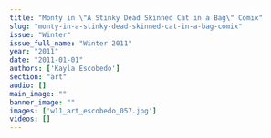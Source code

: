 ```yaml
---
title: "Monty in \"A Stinky Dead Skinned Cat in a Bag\" Comix"
slug: "monty-in-a-stinky-dead-skinned-cat-in-a-bag-comix"
issue: "Winter"
issue_full_name: "Winter 2011"
year: "2011"
date: "2011-01-01"
authors: ['Kayla Escobedo']
section: "art"
audio: []
main_image: ""
banner_image: ""
images: ['w11_art_escobedo_057.jpg']
videos: []
---
```

